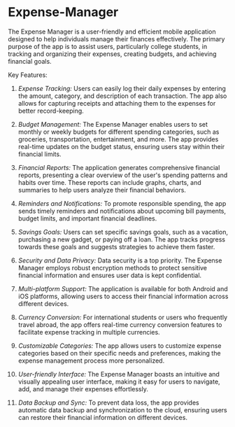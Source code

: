# Expense-Manager
The Expense Manager is a user-friendly and efficient mobile application designed to help individuals manage their finances effectively. The primary purpose of the app is to assist users, particularly college students, in tracking and organizing their expenses, creating budgets, and achieving financial goals.

Key Features:

1. *Expense Tracking:* Users can easily log their daily expenses by entering the amount, category, and description of each transaction. The app also allows for capturing receipts and attaching them to the expenses for better record-keeping.

2. *Budget Management:* The Expense Manager enables users to set monthly or weekly budgets for different spending categories, such as groceries, transportation, entertainment, and more. The app provides real-time updates on the budget status, ensuring users stay within their financial limits.

3. *Financial Reports:* The application generates comprehensive financial reports, presenting a clear overview of the user's spending patterns and habits over time. These reports can include graphs, charts, and summaries to help users analyze their financial behaviors.

4. *Reminders and Notifications:* To promote responsible spending, the app sends timely reminders and notifications about upcoming bill payments, budget limits, and important financial deadlines.

5. *Savings Goals:* Users can set specific savings goals, such as a vacation, purchasing a new gadget, or paying off a loan. The app tracks progress towards these goals and suggests strategies to achieve them faster.

6. *Security and Data Privacy:* Data security is a top priority. The Expense Manager employs robust encryption methods to protect sensitive financial information and ensures user data is kept confidential.

7. *Multi-platform Support:* The application is available for both Android and iOS platforms, allowing users to access their financial information across different devices.

8. *Currency Conversion:* For international students or users who frequently travel abroad, the app offers real-time currency conversion features to facilitate expense tracking in multiple currencies.

9. *Customizable Categories:* The app allows users to customize expense categories based on their specific needs and preferences, making the expense management process more personalized.

10. *User-friendly Interface:* The Expense Manager boasts an intuitive and visually appealing user interface, making it easy for users to navigate, add, and manage their expenses effortlessly.

11. *Data Backup and Sync:* To prevent data loss, the app provides automatic data backup and synchronization to the cloud, ensuring users can restore their financial information on different devices.
